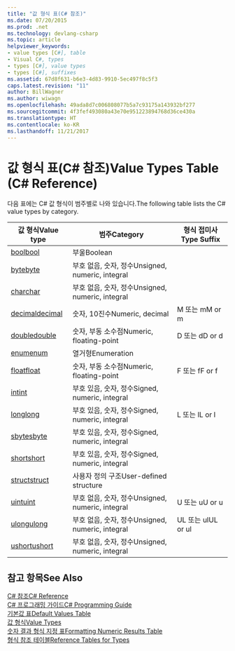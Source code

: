 ```yaml
---
title: "값 형식 표(C# 참조)"
ms.date: 07/20/2015
ms.prod: .net
ms.technology: devlang-csharp
ms.topic: article
helpviewer_keywords:
- value types [C#], table
- Visual C#, types
- types [C#], value types
- types [C#], suffixes
ms.assetid: 67d8f631-b6e3-4d83-9910-5ec497f8c5f3
caps.latest.revision: "11"
author: BillWagner
ms.author: wiwagn
ms.openlocfilehash: 49ada8d7c006808077b5a7c93175a143932bf277
ms.sourcegitcommit: 4f3fef493080a43e70e951223894768d36ce430a
ms.translationtype: HT
ms.contentlocale: ko-KR
ms.lasthandoff: 11/21/2017
---
```

# <a name="value-types-table-c-reference"></a><span data-ttu-id="72a3a-102">값 형식 표(C# 참조)</span><span class="sxs-lookup"><span data-stu-id="72a3a-102">Value Types Table (C# Reference)</span></span>
<span data-ttu-id="72a3a-103">다음 표에는 C# 값 형식이 범주별로 나와 있습니다.</span><span class="sxs-lookup"><span data-stu-id="72a3a-103">The following table lists the C# value types by category.</span></span>  
  
|<span data-ttu-id="72a3a-104">값 형식</span><span class="sxs-lookup"><span data-stu-id="72a3a-104">Value type</span></span>|<span data-ttu-id="72a3a-105">범주</span><span class="sxs-lookup"><span data-stu-id="72a3a-105">Category</span></span>|<span data-ttu-id="72a3a-106">형식 접미사</span><span class="sxs-lookup"><span data-stu-id="72a3a-106">Type Suffix</span></span>|  
|----------------|--------------|-----------------|  
|[<span data-ttu-id="72a3a-107">bool</span><span class="sxs-lookup"><span data-stu-id="72a3a-107">bool</span></span>](../../../csharp/language-reference/keywords/bool.md)|<span data-ttu-id="72a3a-108">부울</span><span class="sxs-lookup"><span data-stu-id="72a3a-108">Boolean</span></span>||  
|[<span data-ttu-id="72a3a-109">byte</span><span class="sxs-lookup"><span data-stu-id="72a3a-109">byte</span></span>](../../../csharp/language-reference/keywords/byte.md)|<span data-ttu-id="72a3a-110">부호 없음, 숫자, 정수</span><span class="sxs-lookup"><span data-stu-id="72a3a-110">Unsigned, numeric, integral</span></span>||  
|[<span data-ttu-id="72a3a-111">char</span><span class="sxs-lookup"><span data-stu-id="72a3a-111">char</span></span>](../../../csharp/language-reference/keywords/char.md)|<span data-ttu-id="72a3a-112">부호 없음, 숫자, 정수</span><span class="sxs-lookup"><span data-stu-id="72a3a-112">Unsigned, numeric, integral</span></span>||  
|[<span data-ttu-id="72a3a-113">decimal</span><span class="sxs-lookup"><span data-stu-id="72a3a-113">decimal</span></span>](../../../csharp/language-reference/keywords/decimal.md)|<span data-ttu-id="72a3a-114">숫자, 10진수</span><span class="sxs-lookup"><span data-stu-id="72a3a-114">Numeric, decimal</span></span>|<span data-ttu-id="72a3a-115">M 또는 m</span><span class="sxs-lookup"><span data-stu-id="72a3a-115">M or m</span></span>|  
|[<span data-ttu-id="72a3a-116">double</span><span class="sxs-lookup"><span data-stu-id="72a3a-116">double</span></span>](../../../csharp/language-reference/keywords/double.md)|<span data-ttu-id="72a3a-117">숫자, 부동 소수점</span><span class="sxs-lookup"><span data-stu-id="72a3a-117">Numeric, floating-point</span></span>|<span data-ttu-id="72a3a-118">D 또는 d</span><span class="sxs-lookup"><span data-stu-id="72a3a-118">D or d</span></span>|  
|[<span data-ttu-id="72a3a-119">enum</span><span class="sxs-lookup"><span data-stu-id="72a3a-119">enum</span></span>](../../../csharp/language-reference/keywords/enum.md)|<span data-ttu-id="72a3a-120">열거형</span><span class="sxs-lookup"><span data-stu-id="72a3a-120">Enumeration</span></span>||  
|[<span data-ttu-id="72a3a-121">float</span><span class="sxs-lookup"><span data-stu-id="72a3a-121">float</span></span>](../../../csharp/language-reference/keywords/float.md)|<span data-ttu-id="72a3a-122">숫자, 부동 소수점</span><span class="sxs-lookup"><span data-stu-id="72a3a-122">Numeric, floating-point</span></span>|<span data-ttu-id="72a3a-123">F 또는 f</span><span class="sxs-lookup"><span data-stu-id="72a3a-123">F or f</span></span>|  
|[<span data-ttu-id="72a3a-124">int</span><span class="sxs-lookup"><span data-stu-id="72a3a-124">int</span></span>](../../../csharp/language-reference/keywords/int.md)|<span data-ttu-id="72a3a-125">부호 있음, 숫자, 정수</span><span class="sxs-lookup"><span data-stu-id="72a3a-125">Signed, numeric, integral</span></span>||  
|[<span data-ttu-id="72a3a-126">long</span><span class="sxs-lookup"><span data-stu-id="72a3a-126">long</span></span>](../../../csharp/language-reference/keywords/long.md)|<span data-ttu-id="72a3a-127">부호 있음, 숫자, 정수</span><span class="sxs-lookup"><span data-stu-id="72a3a-127">Signed, numeric, integral</span></span>|<span data-ttu-id="72a3a-128">L 또는 l</span><span class="sxs-lookup"><span data-stu-id="72a3a-128">L or l</span></span>|  
|[<span data-ttu-id="72a3a-129">sbyte</span><span class="sxs-lookup"><span data-stu-id="72a3a-129">sbyte</span></span>](../../../csharp/language-reference/keywords/sbyte.md)|<span data-ttu-id="72a3a-130">부호 있음, 숫자, 정수</span><span class="sxs-lookup"><span data-stu-id="72a3a-130">Signed, numeric, integral</span></span>||  
|[<span data-ttu-id="72a3a-131">short</span><span class="sxs-lookup"><span data-stu-id="72a3a-131">short</span></span>](../../../csharp/language-reference/keywords/short.md)|<span data-ttu-id="72a3a-132">부호 있음, 숫자, 정수</span><span class="sxs-lookup"><span data-stu-id="72a3a-132">Signed, numeric, integral</span></span>||  
|[<span data-ttu-id="72a3a-133">struct</span><span class="sxs-lookup"><span data-stu-id="72a3a-133">struct</span></span>](../../../csharp/language-reference/keywords/struct.md)|<span data-ttu-id="72a3a-134">사용자 정의 구조</span><span class="sxs-lookup"><span data-stu-id="72a3a-134">User-defined structure</span></span>||  
|[<span data-ttu-id="72a3a-135">uint</span><span class="sxs-lookup"><span data-stu-id="72a3a-135">uint</span></span>](../../../csharp/language-reference/keywords/uint.md)|<span data-ttu-id="72a3a-136">부호 없음, 숫자, 정수</span><span class="sxs-lookup"><span data-stu-id="72a3a-136">Unsigned, numeric, integral</span></span>|<span data-ttu-id="72a3a-137">U 또는 u</span><span class="sxs-lookup"><span data-stu-id="72a3a-137">U or u</span></span>|  
|[<span data-ttu-id="72a3a-138">ulong</span><span class="sxs-lookup"><span data-stu-id="72a3a-138">ulong</span></span>](../../../csharp/language-reference/keywords/ulong.md)|<span data-ttu-id="72a3a-139">부호 없음, 숫자, 정수</span><span class="sxs-lookup"><span data-stu-id="72a3a-139">Unsigned, numeric, integral</span></span>|<span data-ttu-id="72a3a-140">UL 또는 ul</span><span class="sxs-lookup"><span data-stu-id="72a3a-140">UL or ul</span></span>|  
|[<span data-ttu-id="72a3a-141">ushort</span><span class="sxs-lookup"><span data-stu-id="72a3a-141">ushort</span></span>](../../../csharp/language-reference/keywords/ushort.md)|<span data-ttu-id="72a3a-142">부호 없음, 숫자, 정수</span><span class="sxs-lookup"><span data-stu-id="72a3a-142">Unsigned, numeric, integral</span></span>||  
  
## <a name="see-also"></a><span data-ttu-id="72a3a-143">참고 항목</span><span class="sxs-lookup"><span data-stu-id="72a3a-143">See Also</span></span>  
 [<span data-ttu-id="72a3a-144">C# 참조</span><span class="sxs-lookup"><span data-stu-id="72a3a-144">C# Reference</span></span>](../../../csharp/language-reference/index.md)  
 [<span data-ttu-id="72a3a-145">C# 프로그래밍 가이드</span><span class="sxs-lookup"><span data-stu-id="72a3a-145">C# Programming Guide</span></span>](../../../csharp/programming-guide/index.md)  
 [<span data-ttu-id="72a3a-146">기본값 표</span><span class="sxs-lookup"><span data-stu-id="72a3a-146">Default Values Table</span></span>](../../../csharp/language-reference/keywords/default-values-table.md)  
 [<span data-ttu-id="72a3a-147">값 형식</span><span class="sxs-lookup"><span data-stu-id="72a3a-147">Value Types</span></span>](../../../csharp/language-reference/keywords/value-types.md)  
 [<span data-ttu-id="72a3a-148">숫자 결과 형식 지정 표</span><span class="sxs-lookup"><span data-stu-id="72a3a-148">Formatting Numeric Results Table</span></span>](../../../csharp/language-reference/keywords/formatting-numeric-results-table.md)  
 [<span data-ttu-id="72a3a-149">형식 참조 테이블</span><span class="sxs-lookup"><span data-stu-id="72a3a-149">Reference Tables for Types</span></span>](../../../csharp/language-reference/keywords/reference-tables-for-types.md)
